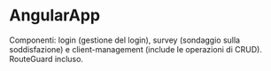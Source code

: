 # AngularApp

Componenti: login (gestione del login), survey (sondaggio sulla soddisfazione) e client-management (include le operazioni di CRUD). RouteGuard incluso.
